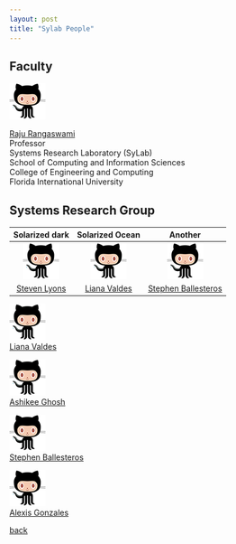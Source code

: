 ```yaml
---
layout: post
title: "Sylab People"
---
```


## Faculty

![Image](/images/octocat.png)

[Raju Rangaswami](https://users.cs.fiu.edu/~raju/WWW/)<br />
Professor<br />
Systems Research Laboratory (SyLab)<br />
School of Computing and Information Sciences<br />
College of Engineering and Computing<br />
Florida International University

## Systems Research Group

Solarized dark             |  Solarized Ocean         | Another
:-------------------------:|:-------------------------:|:-------------------------:
![Image](/images/octocat.png) |  ![Image](/images/octocat.png) | ![Image](/images/octocat.png)
[Steven Lyons](https://users.cs.fiu.edu/~slyon001/) | [Liana Valdes](https://lia54.github.io/) |[Stephen Ballesteros](https://lia54.github.io/) 



![Image](/images/octocat.png)<br />
[Liana Valdes](https://lia54.github.io/) 

![Image](/images/octocat.png)<br />
[Ashikee Ghosh](https://lia54.github.io/) 

![Image](/images/octocat.png)<br />
[Stephen Ballesteros](https://lia54.github.io/) 

![Image](/images/octocat.png)<br />
[Alexis Gonzales](https://lia54.github.io/)

[back](/)
